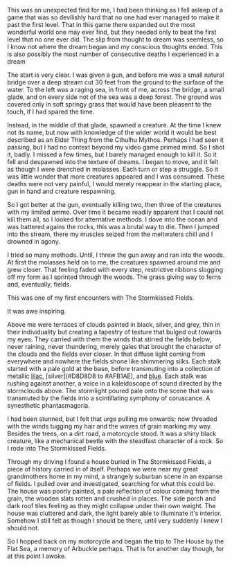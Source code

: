 This was an unexpected find for me, I had been thinking as I fell asleep of a game that was so devilishly hard that no one had ever managed to make it past the first level. That in this game there expanded out the most wonderful world one may ever find, but they needed only to beat the first level that no one ever did. The slip from thought to dream was seemless, so I know not where the dream began and my conscious thoughts ended. This is also possibly the most number of consecutive deaths I experienced in a dream

The start is very clear. I was given a gun, and before me was a small natural bridge over a deep stream cut 30 feet from the ground to the surface of the water. To the left was a raging sea, in front of me, across the bridge, a small glade, and on every side not of the sea was a deep forest. The ground was covered only in soft springy grass that would have been pleasent to the touch, if I had spared the time.

Instead, in the middle of that glade, spawned a creature. At the time I knew not its name, but now with knowledge of the wider world it would be best described as an Elder Thing from the Cthulhu Mythos. Perhaps I had seen it passing, but I had no context beyond my video game primed mind. So I shot it, badly. I missed a few times, but I barely managed enough to kill it. So it fell and despawned into the texture of dreams. I began to move, and it felt as though I were drenched in molasses. Each turn or step a struggle. So it was little wonder that more creatures appeared and I was consumed. These deaths were not very painful, I would merely reappear in the starting place, gun in hand and creature respawning. 

So I got better at the gun, eventually killing two, then three of the creatures with my limited ammo. Over time it became readily apparent that I could not kill them all, so I looked for alternative methods. I dove into the ocean and was battered agains the rocks, this was a brutal way to die. Then I jumped into the stream, there my muscles seized from the meltwaters chill and I drowned in agony. 

I tried so many methods. Until, I threw the gun away and ran into the woods. At first the molasses held on to me, the creatures spawned around me and grew closer. That feeling faded with every step, restrictive ribbons slogging off my form as I sprinted through the woods. The grass giving way to ferns and, eventually, fields. 

This was one of my first encounters with The Stormkissed Fields. 

It was awe inspiring. 

Above me were terraces of clouds painted in black, silver, and grey, thin in their individuality but creating a tapestry of texture that bulged out towards my eyes. They carried with them the winds that stirred the fields below, never raining, never thundering, merely gales that brought the character of the clouds and the fields ever closer. In that diffuse light coming from everywhere and nowhere the fields shone like shimmering silks. Each stalk started with a pale gold at the base, before transmuting into a collection of metallic [lilac](#CEA2FD), [silver](#D8D8D8 to #AFB1AE), and [blue](#B3CBE4). Each stalk was rushing against another, a voice in a kaleidoscope of sound directed by the stormclouds above. The stormlight poured pale onto the scene that was transmuted by the fields into a scintillating symphony of coruscance. A synesthetic phantasmagoria.

I had been stunned, but I felt that urge pulling me onwards; now threaded with the winds tugging my hair and the waves of grain marking my way. Besides the trees, on a dirt road, a motorcycle stood. It was a shiny black creature, like a mechanical beetle with the steadfast character of a rock. So I rode into The Stormkissed Fields. 

Through my driving I found a house buried in The Stormkissed Fields, a piece of history carried in of itself. Perhaps we were near my great grandmothers home in my mind, a strangely suburban scene in an expanse of fields. I pulled over and investigated, searching for what this could be. The house was poorly painted, a pale reflection of colour coming from the grain, the wooden slats rotten and crushed in places. The side porch and dark roof tiles feeling as they might collapse under their own weight. The house was cluttered and dark, the light barely able to illuminate it's interior. Somehow I still felt as though I should be there, until very suddenly I knew I should not.

So I hopped back on my motorcycle and began the trip to The House by the Flat Sea, a memory of Arbuckle perhaps. That is for another day though, for at this point I awoke. 